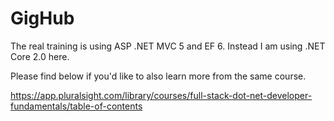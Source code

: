 # GigHub

The real training is using ASP .NET MVC 5 and EF 6. Instead I am using .NET Core 2.0 here.

Please find below if you'd like to also learn more from the same course.

https://app.pluralsight.com/library/courses/full-stack-dot-net-developer-fundamentals/table-of-contents
